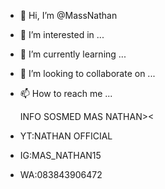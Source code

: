 - 👋 Hi, I’m @MassNathan
- 👀 I’m interested in ...
- 🌱 I’m currently learning ...
- 💞️ I’m looking to collaborate on ...
- 📫 How to reach me ...

  INFO SOSMED MAS NATHAN><
- YT:NATHAN OFFICIAL
- IG:MAS_NATHAN15
- WA:083843906472

<!---
MassNathan/MassNathan is a ✨ special ✨ repository because its `README.md` (this file) appears on your GitHub profile.
You can click the Preview link to take a look at your changes.
--->
